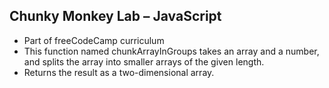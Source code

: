 ## Chunky Monkey Lab – JavaScript ##
- Part of freeCodeCamp curriculum
- This function named chunkArrayInGroups takes an array and a number, and splits the array into smaller arrays of the given length. 
- Returns the result as a two-dimensional array.